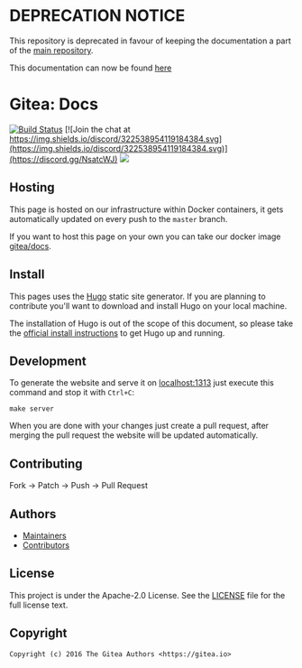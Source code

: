 # DEPRECATION NOTICE

This repository is deprecated in favour of keeping the documentation a part of the [main repository](https://github.com/go-gitea/gitea).

This documentation can now be found [here](https://github.com/go-gitea/gitea/tree/master/docs)

# Gitea: Docs

[![Build Status](http://drone.gitea.io/api/badges/go-gitea/docs/status.svg)](http://drone.gitea.io/go-gitea/docs)
[![Join the chat at https://img.shields.io/discord/322538954119184384.svg](https://img.shields.io/discord/322538954119184384.svg)](https://discord.gg/NsatcWJ)
[![](https://images.microbadger.com/badges/image/gitea/docs.svg)](http://microbadger.com/images/gitea/docs "Get your own image badge on microbadger.com")

## Hosting

This page is hosted on our infrastructure within Docker containers, it gets
automatically updated on every push to the `master` branch.

If you want to host this page on your own you can take our docker image
[gitea/docs](https://hub.docker.com/r/gitea/docs/).

## Install

This pages uses the [Hugo](https://github.com/spf13/hugo) static site generator.
If you are planning to contribute you'll want to download and install Hugo on
your local machine.

The installation of Hugo is out of the scope of this document, so please take
the [official install instructions](https://gohugo.io/overview/installing/) to
get Hugo up and running.

## Development

To generate the website and serve it on [localhost:1313](http://localhost:1313)
just execute this command and stop it with `Ctrl+C`:

```
make server
```

When you are done with your changes just create a pull request, after merging
the pull request the website will be updated automatically.

## Contributing

Fork -> Patch -> Push -> Pull Request

## Authors

* [Maintainers](https://github.com/orgs/go-gitea/people)
* [Contributors](https://github.com/go-gitea/docs/graphs/contributors)

## License

This project is under the Apache-2.0 License. See the [LICENSE](LICENSE) file
for the full license text.

## Copyright

```
Copyright (c) 2016 The Gitea Authors <https://gitea.io>
```
